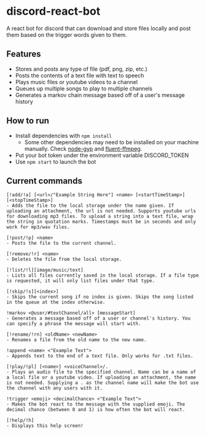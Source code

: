 # discord-react-bot
A react bot for discord that can download and store files locally and post them based on the trigger words given to them.

## Features
* Stores and posts any type of file (pdf, png, zip, etc.)
* Posts the contents of a text file with text to speech
* Plays music files or youtube videos to a channel
* Queues up multiple songs to play to multiple channels
* Generates a markov chain message based off of a user's message history

## How to run
* Install dependencies with `npm install`
  * Some other dependencies may need to be installed on your machine manually. Check [node-gyp](https://github.com/nodejs/node-gyp) and [fluent-ffmpeg](https://github.com/fluent-ffmpeg/node-fluent-ffmpeg).
* Put your bot token under the environment variable DISCORD_TOKEN
* Use `npm start` to launch the bot

## Current commands
```
[!add/!a] [<url>/"Example String Here"] <name> [<startTimeStamp>] [<stopTimeStamp>]
- Adds the file to the local storage under the name given. If uploading an attachment, the url is not needed. Supports youtube urls for downloading mp3 files. To upload a string into a text file, wrap the string in quotation marks. Timestamps must be in seconds and only work for mp3/wav files.

[!post/!p] <name>
- Posts the file to the current channel.

[!remove/!r] <name>
- Deletes the file from the local storage.

[!list/!l][image/music/text]
- Lists all files currently saved in the local storage. If a file type is requested, it will only list files under that type.

[!skip/!s][<index>]
- Skips the current song if no index is given. Skips the song listed in the queue at the index otherwise.

!markov <@user/#textChannel/all> [messageStart]
- Generates a message based off of a user or channel's history. You can specify a phrase the message will start with.

[!rename/!rn] <oldName> <newName>
- Renames a file from the old name to the new name.

!append <name> <"Example Text">
- Appends text to the end of a text file. Only works for .txt files.

[!play/!pl] [<name>] <voiceChannel>/.
- Plays an audio file to the specified channel. Name can be a name of a local file or a youtube video. If uploading an attachment, the name is not needed. Supplying a . as the channel name will make the bot use the channel with any users with it.

!trigger <emoji> <decimalChance> <"Example Text">
- Makes the bot react to the message with the supplied emoji. The decimal chance (between 0 and 1) is how often the bot will react.

[!help/!h]
- Displays this help screen!
```
